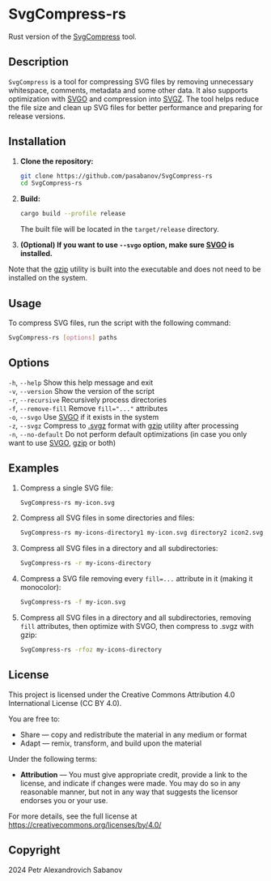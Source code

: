# SvgCompress-rs

Rust version of the [SvgCompress](https://github.com/pasabanov/SvgCompress/) tool.

## Description

`SvgCompress` is a tool for compressing SVG files by removing unnecessary whitespace, comments, metadata and some other data. It also supports optimization with [SVGO](https://github.com/svg/svgo) and compression into [SVGZ](https://ru.wikipedia.org/wiki/SVG#SVGZ). The tool helps reduce the file size and clean up SVG files for better performance and preparing for release versions.

## Installation

1. **Clone the repository:**

	```sh
	git clone https://github.com/pasabanov/SvgCompress-rs
	cd SvgCompress-rs
	```

2. **Build:**

	```sh
    cargo build --profile release
	```

   The built file will be located in the `target/release` directory.

3. **(Optional) If you want to use `--svgo` option, make sure [SVGO](https://github.com/svg/svgo) is installed.**

Note that the [gzip](https://www.gnu.org/software/gzip/) utility is built into the executable and does not need to be installed on the system.

## Usage

To compress SVG files, run the script with the following command:

```sh
SvgCompress-rs [options] paths
```

## Options

`-h`, `--help` Show this help message and exit  
`-v`, `--version` Show the version of the script  
`-r`, `--recursive` Recursively process directories  
`-f`, `--remove-fill` Remove `fill="..."` attributes  
`-o`, `--svgo` Use [SVGO](https://github.com/svg/svgo) if it exists in the system  
`-z`, `--svgz` Compress to [.svgz](https://ru.wikipedia.org/wiki/SVG#SVGZ) format with [gzip](https://www.gnu.org/software/gzip/) utility after processing  
`-n`, `--no-default` Do not perform default optimizations (in case you only want to use [SVGO](https://github.com/svg/svgo), [gzip](https://www.gnu.org/software/gzip/) or both)

## Examples
1. Compress a single SVG file:
	```sh
	SvgCompress-rs my-icon.svg
	```
2. Compress all SVG files in some directories and files:
	```sh
	SvgCompress-rs my-icons-directory1 my-icon.svg directory2 icon2.svg
	```
3. Compress all SVG files in a directory and all subdirectories:
	```sh
	SvgCompress-rs -r my-icons-directory
   ```
4. Compress a SVG file removing every `fill=...` attribute in it (making it monocolor):
	```sh
	SvgCompress-rs -f my-icon.svg
	```
5. Compress all SVG files in a directory and all subdirectories, removing `fill` attributes, then optimize with SVGO, then compress to .svgz with gzip:
	```sh
	SvgCompress-rs -rfoz my-icons-directory
	```

## License

This project is licensed under the Creative Commons Attribution 4.0 International License (CC BY 4.0).

You are free to:
- Share — copy and redistribute the material in any medium or format
- Adapt — remix, transform, and build upon the material

Under the following terms:
- **Attribution** — You must give appropriate credit, provide a link to the license, and indicate if changes were made. You may do so in any reasonable manner, but not in any way that suggests the licensor endorses you or your use.

For more details, see the full license at https://creativecommons.org/licenses/by/4.0/

## Copyright
2024 Petr Alexandrovich Sabanov